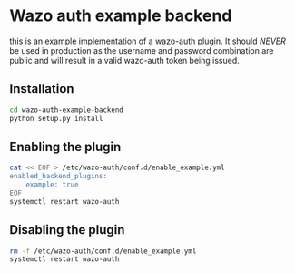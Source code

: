 # Wazo auth example backend

this is an example implementation of a wazo-auth plugin. It should _NEVER_ be used in production
as the username and password combination are public and will result in a valid wazo-auth token
being issued.

## Installation

```sh
cd wazo-auth-example-backend
python setup.py install
```

## Enabling the plugin

```sh
cat << EOF > /etc/wazo-auth/conf.d/enable_example.yml
enabled_backend_plugins:
    example: true
EOF
systemctl restart wazo-auth
```

## Disabling the plugin

```sh
rm -f /etc/wazo-auth/conf.d/enable_example.yml
systemctl restart wazo-auth
```
